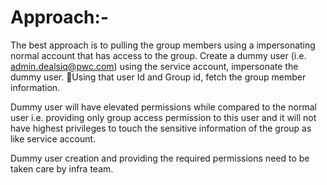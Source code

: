 # Approach:-

The best approach is to pulling the group members using a impersonating normal account that has access to the group. Create a dummy user (i.e. admin.dealsiq@pwc.com) using the service account, impersonate the dummy user. Using that user Id and Group id, fetch the group member information. 

Dummy user will have elevated permissions while compared to the normal user i.e. providing only group access permission to this user and it will not have highest privileges to touch the sensitive information of the group as like service account.

Dummy user creation and providing the required permissions need to be taken care by infra team.

